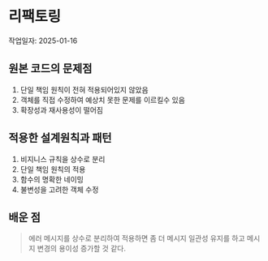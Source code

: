 # 리팩토링

작업일자: 2025-01-16

## 원본 코드의 문제점

1. 단일 책임 원칙이 전혀 적용되어있지 않았음
2. 객체를 직접 수정하여 예상치 못한 문제를 이르킬수 있음
3. 확장성과 재사용성이 떨어짐

## 적용한 설계원칙과 패턴

1. 비지니스 규칙을 상수로 분리
2. 단일 책임 원칙의 적용
3. 함수의 명확한 네이밍
4. 불변성을 고려한 객체 수정

## 배운 점

> 에러 메시지를 상수로 분리하여 적용하면 좀 더 메시지 일관성 유지를 하고
> 메시지 변경의 용이성 증가할 것 같다.
